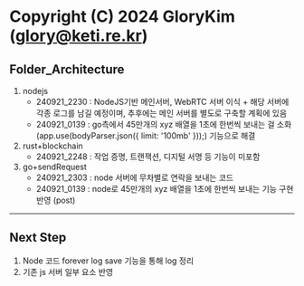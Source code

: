 # Copyright (C) 2024 GloryKim (glory@keti.re.kr)

## Folder_Architecture
1. nodejs
    - 240921_2230 : NodeJS기반 메인서버, WebRTC 서버 이식 + 해당 서버에 각종 로그를 남길 예정이며, 추후에는 메인 서버를 별도로 구축할 계획에 있음
    - 240921_0139 : go측에서 45만개의 xyz 배열을 1초에 한번씩 보내는 걸 소화 (app.use(bodyParser.json({ limit: '100mb' }));) 기능으로 해결
2. rust+blockchain
    - 240921_2248 : 작업 증명, 트랜잭션, 디지털 서명 등 기능이 미포함
3. go+sendRequest
    - 240921_2303 : node 서버에 무차별로 연락을 보내는 코드
    - 240921_0139 : node로 45만개의 xyz 배열을 1초에 한번씩 보내는 기능 구현 반영 (post)

---

## Next Step
1. Node 코드 forever log save 기능을 통해 log 정리
2. 기존 js 서버 일부 요소 반영